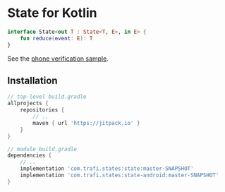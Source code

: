 # State for Kotlin

```kotlin
interface State<out T : State<T, E>, in E> {
    fun reduce(event: E): T
}
```

See the [phone verification sample](/samples/phone-verification).

## Installation

```groovy
// top-level build.gradle
allprojects {
    repositories {
        // ..
        maven { url 'https://jitpack.io' }
    }
}

// module build.gradle
dependencies {
    // ..
    implementation 'com.trafi.states:state:master-SNAPSHOT'
    implementation 'com.trafi.states:state-android:master-SNAPSHOT'
}
```
